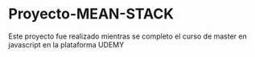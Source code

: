 # Proyecto-MEAN-STACK
Este proyecto fue realizado mientras se completo el curso de master en javascript en la plataforma UDEMY
